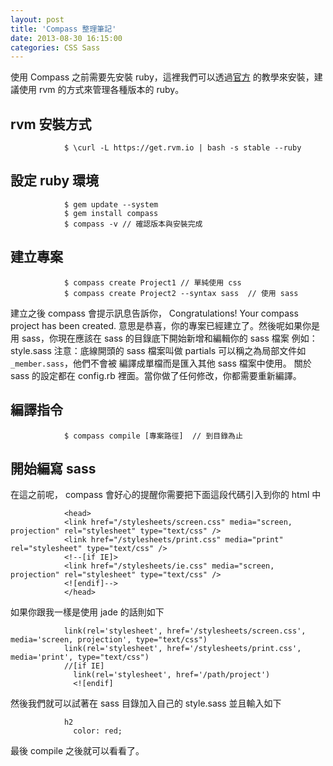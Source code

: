 ```yaml
---
layout: post
title: 'Compass 整理筆記'
date: 2013-08-30 16:15:00
categories: CSS Sass
---
```


使用 Compass 之前需要先安裝 ruby，這裡我們可以透過[官方](https://www.ruby-lang.org/en/downloads/)
的教學來安裝，建議使用 rvm 的方式來管理各種版本的 ruby。

rvm 安裝方式
----
				$ \curl -L https://get.rvm.io | bash -s stable --ruby
        
設定 ruby 環境
---
				$ gem update --system
				$ gem install compass
 				$ compass -v // 確認版本與安裝完成

建立專案
---
				$ compass create Project1 // 單純使用 css
				$ compass create Project2 --syntax sass  // 使用 sass
        
建立之後 compass 會提示訊息告訴你， Congratulations! Your compass project has been created.
意思是恭喜，你的專案已經建立了。然後呢如果你是用 sass，你現在應該在 sass 的目錄底下開始新增和編輯你的 sass 檔案
例如： style.sass
注意：底線開頭的 sass 檔案叫做 partials 可以稱之為局部文件如 `_member.sass`，他們不會被
編譯成單檔而是匯入其他 sass 檔案中使用。
關於 sass 的設定都在 config.rb 裡面。當你做了任何修改，你都需要重新編譯。

編譯指令
---
				$ compass compile [專案路徑]  // 到目錄為止

開始編寫 sass
---
在這之前呢， compass 會好心的提醒你需要把下面這段代碼引入到你的 html 中

				<head>
  				<link href="/stylesheets/screen.css" media="screen, projection" rel="stylesheet" type="text/css" />
  				<link href="/stylesheets/print.css" media="print" rel="stylesheet" type="text/css" />
  				<!--[if IE]>
      			<link href="/stylesheets/ie.css" media="screen, projection" rel="stylesheet" type="text/css" />
  				<![endif]-->
				</head>
        
如果你跟我一樣是使用 jade 的話則如下

				link(rel='stylesheet', href='/stylesheets/screen.css', media='screen, projection', type="text/css")
				link(rel='stylesheet', href='/stylesheets/print.css',  media='print', type="text/css")
				//[if IE]
				  link(rel='stylesheet', href='/path/project')
				  <![endif]

然後我們就可以試著在 sass 目錄加入自己的 style.sass
並且輸入如下

				h2
				  color: red;
          
最後 compile 之後就可以看看了。
				

